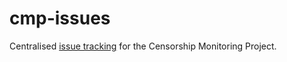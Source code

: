 cmp-issues
==========

Centralised [issue tracking](https://github.com/openrightsgroup/cmp-issues/issues) for the Censorship Monitoring Project.
